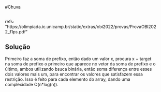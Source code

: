 #Chuva

<br>
refs: "https://olimpiada.ic.unicamp.br/static/extras/obi2022/provas/ProvaOBI2022_f1ps.pdf"


<br>

## Solução

Primeiro faz a soma de prefixo, então dado um valor x, procura x + target
na soma de prefixo o primeiro que aparece no vetor da soma de prefixo e o último, ambos utilizando
bsuca binária, então soma diferença entre esses dois valores mais um, para encontrar os valores que
satisfazem essa restrição. Isso é feito para cada elemento do array, dando uma complexidade O(n*log(n)).
